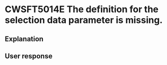 # CWSFT5014E The definition for the selection data parameter is missing.

## Explanation

## User response